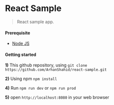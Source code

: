 # React Sample
> React sample app.
#### Prerequisite
* [Node JS](https://nodejs.org/ "Nodejs")

#### Getting started
**1)** This github repository, using ```git clone https://github.com/ArhanShahid/react-sample.git```

**2)** Using npm ```npm install```

**4)** Run ```npm run dev``` or ```npm run prod```

**5)** open ```http://localhost:8080``` in your web browser